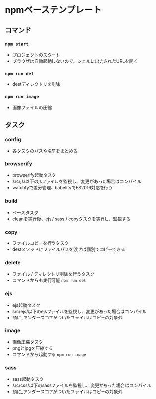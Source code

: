 # npmベーステンプレート
## コマンド
###  `npm start`
* プロジェクトのスタート
* ブラウザは自動起動しないので、シェルに出力されたURLを開く
###  `npm run del`
* destディレクトリを削除
###  `npm run image`
* 画像ファイルの圧縮

## タスク
### config
* 各タスクのパスや名前をまとめる

### browserify
* browserify起動タスク
* src/js/以下のjsファイルを監視し、変更があった場合はコンパイル
* watchfyで差分管理、babelifyでES2016対応を行う

### build
* ベースタスク
* cleanを実行後、ejs / sass / copyタスクを実行し、監視する

### copy
* ファイルコピーを行うタスク
* destメソッドにファイルパスを渡せば個別でコピーできる

### delete
* ファイル / ディレクトリ削除を行うタスク
* コマンドからも実行可能 `npm run del`

### ejs
* ejs起動タスク
* src/ejs/以下のejsファイルを監視し、変更があった場合はコンパイル
* 頭に_アンダースコアがついたファイルはコピーの対象外

### image
* 画像圧縮タスク
* pngとjpgを圧縮する
* コマンドから起動する `npm run image`

### sass
* sass起動タスク
* src/css/以下のsassファイルを監視し、変更があった場合はコンパイル
* 頭に_アンダースコアがついたファイルはコピーの対象外
